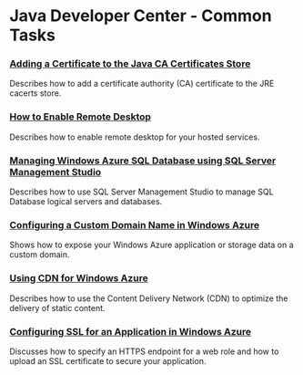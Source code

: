 # Java Developer Center - Common Tasks

### [Adding a Certificate to the Java CA Certificates Store][add_ca_cert]

Describes how to add a certificate authority (CA) certificate to the JRE cacerts store.

### [How to Enable Remote Desktop](http://msdn.microsoft.com/en-us/library/windowsazure/hh690951.aspx)

Describes how to enable remote desktop for your hosted services.

### [Managing Windows Azure SQL Database using SQL Server Management Studio][manage_sql]

Describes how to use SQL Server Management Studio to manage SQL Database logical servers and databases.

### [Configuring a Custom Domain Name in Windows Azure][custom_domain_name]

Shows how to expose your Windows Azure application or storage data on a custom domain.

### [Using CDN for Windows Azure][cdn]

Describes how to use the Content Delivery Network (CDN) to optimize the delivery of static content.

### [Configuring SSL for an Application in Windows Azure][ssl]

Discusses how to specify an HTTPS endpoint for a web role and how to upload an SSL certificate to secure your application.

[add_ca_cert]: ../howto/add_ca_cert.md 
[manage_sql]: ../CommonTasks/sql-azure-management.md
[custom_domain_name]: ../CommonTasks/custom-dns.md
[cdn]: ../CommonTasks/cdn.md
[ssl]: ../CommonTasks/enable-ssl.md